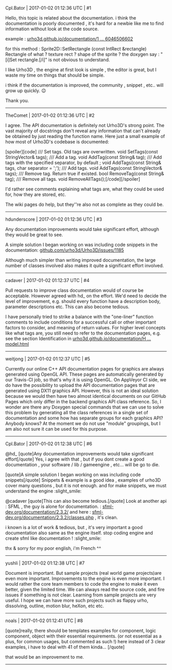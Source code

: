 Cpl.Bator | 2017-01-02 01:12:36 UTC | #1

Hello, this topic is related about the documentation. i think the documentation is poorly documented , it's hard for a newbie like me to find information without look at the code source.

example :
[urho3d.github.io/documentation/1 ... 6046506602](http://urho3d.github.io/documentation/1.4/class_urho3_d_1_1_sprite2_d.html#a9941b08d2a48916bdc1b9f6046506602)

for this method : Sprite2D::SetRectangle (const IntRect &rectangle)
Rectangle of what ? texture rect ? shape of the sprite ? the doxygen say : "[i]Set rectangle.[/i]" is not obvious to understand.

I like Urho3D , the engine at first look is simple , the editor is great, but I waste my time on things that should be simple.

i think if the documentation is improved, the community , snippet , etc.. will grow up quickly.  :wink: 

Thank you.

-------------------------

TheComet | 2017-01-02 01:12:36 UTC | #2

I agree. The API documentation is definitely not Urho3D's strong point. The vast majority of docstrings don't reveal any information that can't already be obtained by just reading the function name. Here just a small example of how most of Urho3D's codebase is documented:

[spoiler][code]    /// Set tags. Old tags are overwritten.
    void SetTags(const StringVector& tags);
    /// Add a tag.
    void AddTag(const String& tag);
    /// Add tags with the specified separator, by default ;
    void AddTags(const String& tags, char separator = ';');
    /// Add tags.
    void AddTags(const StringVector& tags);
    /// Remove tag. Return true if existed.
    bool RemoveTag(const String& tag);
    /// Remove all tags.
    void RemoveAllTags();[/code][/spoiler]

I'd rather see comments explaining what tags are, what they could be used for, how they are stored, etc.

The wiki pages do help, but they''re also not as complete as they could be.

-------------------------

hdunderscore | 2017-01-02 01:12:36 UTC | #3

Any documentation improvements would take significant effort, although they would be great to see.

A simple solution I began working on was including code snippets in the documentation: [github.com/urho3d/Urho3D/issues/1185](https://github.com/urho3d/Urho3D/issues/1185)

Although much simpler than writing improved documentation, the large number of classes involved also makes it quite a significant effort involved.

-------------------------

cadaver | 2017-01-02 01:12:37 UTC | #4

Pull requests to improve class documentation would of course be acceptable. However agreed with hd_ on the effort. We'd need to decide the level of improvement, e.g. should every function have a description body, parameter descriptions etc. This can also become tedious.

I have personally tried to strike a balance with the "one-liner" function comments to include conditions for a successful call or other important factors to consider, and meaning of return values. For higher level concepts like what tags are, you still need to refer to the documentation pages, e.g. see the section Identification in [urho3d.github.io/documentation/H ... model.html](http://urho3d.github.io/documentation/HEAD/_scene_model.html)

-------------------------

weitjong | 2017-01-02 01:12:37 UTC | #5

Currently our online C++ API documentation pages for graphics are always generated using OpenGL API. These pages are automatically generated by our Travis-CI job, so that's why it is using OpenGL. On AppVeyor CI side, we do have the possibility to upload the API documentation pages that are generated using DX11 graphics API. However, this is not an ideal solution because we would then have two almost identical documents on our GitHub Pages which only differ in the backend graphics API class reference. So, I wonder are there any Doxygen special commands that we can use to solve this problem by generating all the class references in a single set of documentation and some how has separate groups for each graphics API? Anybody knows? At the moment we do not use "module" groupings, but I am also not sure it can be used for this purpose.

-------------------------

Cpl.Bator | 2017-01-02 01:12:38 UTC | #6

@hd_
[quote]Any documentation improvements would take significant effort[/quote]
Yes, i agree with that , but if you dont create a good documentation , your software / lib / gameengine , etc... will be go to die. 

[quote]A simple solution I began working on was including code snippets[/quote]
Snippets & example is a good idea , examples of urho3D cover many questions , but it is not enough. and for make snippets, we must understand the engine :slight_smile:


@cadaver
[quote]This can also become tedious.[/quote]
Look at another api : SFML , the guy is alone for documentation. : [sfml-dev.org/documentation/2.3.2/](http://www.sfml-dev.org/documentation/2.3.2/) 
and here : [sfml-dev.org/documentation/2.3.2/classes.php](http://www.sfml-dev.org/documentation/2.3.2/classes.php) , it's clean.

i known is a lot of work & tedious, but , it's very important a good documentation also same as the engine itself. stop coding engine and create sfml like documentation ! :slight_smile:

thx & sorry for my poor english, i'm French ^^

-------------------------

yushli | 2017-01-02 01:12:38 UTC | #7

Document is important. But sample projects (real world game projects)are even more important. Improvements to the engine is even more important. I would rather the core team members to code the engine to make it even better, given the limited time. We can always read the source code, and fire issues if something is not clear. 
Learning from sample projects are very useful. I hope we can have more such projects such as flappy urho, dissolving, outline, motion blur, heXon, etc etc.

-------------------------

noals | 2017-01-02 01:12:41 UTC | #8

[quote]really, there should be templates examples for component, logic component, object with their essential requirements. (or not essential as a plus, for common usages, but commented as such !)
here instead of 3 clear examples, i have to deal with 41 of them kinda... [/quote]

that would be an improvement to me.

-------------------------

